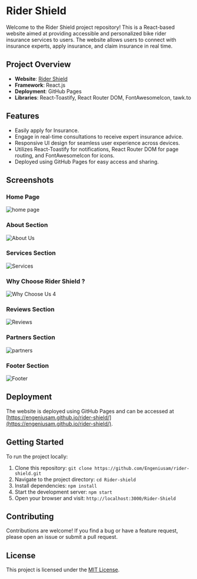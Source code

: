 # Rider Shield

Welcome to the Rider Shield project repository! This is a React-based website aimed at providing accessible and personalized bike rider insurance services to users. The website allows users to connect with insurance experts, apply insurance, and claim insurance in real time.

## Project Overview

- **Website**: [Rider Shield](https://engeniusam.github.io/rider-shield/ "Rider Shield")
- **Framework**: React.js
- **Deployment**: GitHub Pages
- **Libraries**: React-Toastify, React Router DOM, FontAwesomeIcon, tawk.to

## Features

- Easily apply for Insurance.
- Engage in real-time consultations to receive expert insurance advice.
- Responsive UI design for seamless user experience across devices.
- Utilizes React-Toastify for notifications, React Router DOM for page routing, and FontAwesomeIcon for icons.
- Deployed using GitHub Pages for easy access and sharing.

## Screenshots

### Home Page
![home page](https://github.com/user-attachments/assets/48d37a8a-c3e3-48e7-a59f-5bd745ff22d1)

### About Section

![About Us](https://github.com/user-attachments/assets/d620c2ed-1664-4d9d-b1d7-1474307d8d86)


### Services Section

![Services](https://github.com/user-attachments/assets/17551e57-13d3-4d87-994c-c377be500b2c)


### Why Choose Rider Shield ?

![Why Choose Us 4](https://github.com/user-attachments/assets/b688790b-1aa9-4492-9a52-ad9a0a799191)


### Reviews Section

![Reviews](https://github.com/user-attachments/assets/49070910-df9c-45b4-a8c4-82ba6a0b08b6)

### Partners Section

![partners](https://github.com/user-attachments/assets/705f3742-b12a-48b9-9997-ac97f895fd0e)

### Footer Section

![Footer](https://github.com/user-attachments/assets/b8659e81-8551-466f-a39b-08343213eba9)

## Deployment

The website is deployed using GitHub Pages and can be accessed at [https://engeniusam.github.io/rider-shield/](https://engeniusam.github.io/rider-shield/).

## Getting Started

To run the project locally:

1. Clone this repository: `git clone https://github.com/Engeniusam/rider-shield.git`
2. Navigate to the project directory: `cd Rider-shield`
3. Install dependencies: `npm install`
4. Start the development server: `npm start`
5. Open your browser and visit: `http://localhost:3000/Rider-Shield`

## Contributing

Contributions are welcome! If you find a bug or have a feature request, please open an issue or submit a pull request.

## License

This project is licensed under the [MIT License](./LICENSE "Project LICENSE").
